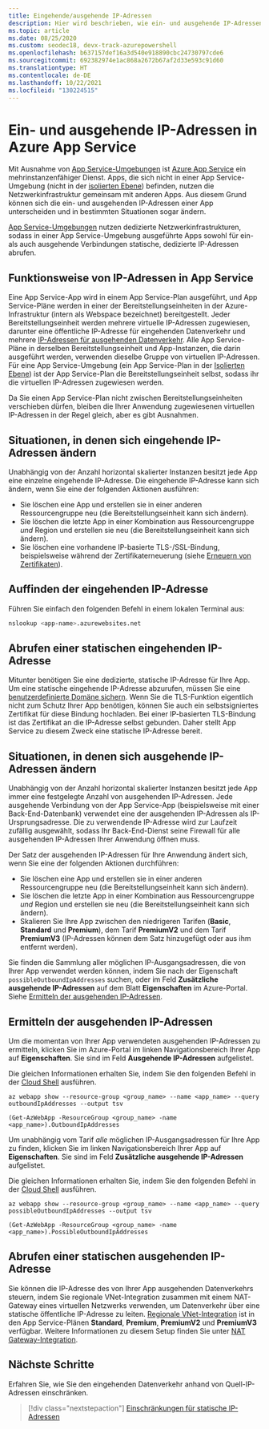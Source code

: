 ```yaml
---
title: Eingehende/ausgehende IP-Adressen
description: Hier wird beschrieben, wie ein- und ausgehende IP-Adressen in Azure App Service verwendet werden, wann sie sich ändern und wie Sie diese Adressen für Ihre App ermitteln.
ms.topic: article
ms.date: 08/25/2020
ms.custom: seodec18, devx-track-azurepowershell
ms.openlocfilehash: b637157def16a3d540e918890cbc24730797cde6
ms.sourcegitcommit: 692382974e1ac868a2672b67af2d33e593c91d60
ms.translationtype: HT
ms.contentlocale: de-DE
ms.lasthandoff: 10/22/2021
ms.locfileid: "130224515"
---
```

# <a name="inbound-and-outbound-ip-addresses-in-azure-app-service"></a>Ein- und ausgehende IP-Adressen in Azure App Service

Mit Ausnahme von [App Service-Umgebungen](environment/intro.md) ist [Azure App Service](overview.md) ein mehrinstanzenfähiger Dienst. Apps, die sich nicht in einer App Service-Umgebung (nicht in der [isolierten Ebene](https://azure.microsoft.com/pricing/details/app-service/)) befinden, nutzen die Netzwerkinfrastruktur gemeinsam mit anderen Apps. Aus diesem Grund können sich die ein- und ausgehenden IP-Adressen einer App unterscheiden und in bestimmten Situationen sogar ändern.

[App Service-Umgebungen](environment/intro.md) nutzen dedizierte Netzwerkinfrastrukturen, sodass in einer App Service-Umgebung ausgeführte Apps sowohl für ein- als auch ausgehende Verbindungen statische, dedizierte IP-Adressen abrufen.

## <a name="how-ip-addresses-work-in-app-service"></a>Funktionsweise von IP-Adressen in App Service

Eine App Service-App wird in einem App Service-Plan ausgeführt, und App Service-Pläne werden in einer der Bereitstellungseinheiten in der Azure-Infrastruktur (intern als Webspace bezeichnet) bereitgestellt. Jeder Bereitstellungseinheit werden mehrere virtuelle IP-Adressen zugewiesen, darunter eine öffentliche IP-Adresse für eingehenden Datenverkehr und mehrere [IP-Adressen für ausgehenden Datenverkehr](#find-outbound-ips). Alle App Service-Pläne in derselben Bereitstellungseinheit und App-Instanzen, die darin ausgeführt werden, verwenden dieselbe Gruppe von virtuellen IP-Adressen. Für eine App Service-Umgebung (ein App Service-Plan in der [Isolierten Ebene](https://azure.microsoft.com/pricing/details/app-service/)) ist der App Service-Plan die Bereitstellungseinheit selbst, sodass ihr die virtuellen IP-Adressen zugewiesen werden.

Da Sie einen App Service-Plan nicht zwischen Bereitstellungseinheiten verschieben dürfen, bleiben die Ihrer Anwendung zugewiesenen virtuellen IP-Adressen in der Regel gleich, aber es gibt Ausnahmen.

## <a name="when-inbound-ip-changes"></a>Situationen, in denen sich eingehende IP-Adressen ändern

Unabhängig von der Anzahl horizontal skalierter Instanzen besitzt jede App eine einzelne eingehende IP-Adresse. Die eingehende IP-Adresse kann sich ändern, wenn Sie eine der folgenden Aktionen ausführen:

- Sie löschen eine App und erstellen sie in einer anderen Ressourcengruppe neu (die Bereitstellungseinheit kann sich ändern).
- Sie löschen die letzte App in einer Kombination aus Ressourcengruppe _und_ Region und erstellen sie neu (die Bereitstellungseinheit kann sich ändern).
- Sie löschen eine vorhandene IP-basierte TLS-/SSL-Bindung, beispielsweise während der Zertifikaterneuerung (siehe [Erneuern von Zertifikaten](configure-ssl-certificate.md#renew-an-expiring-certificate)).

## <a name="find-the-inbound-ip"></a>Auffinden der eingehenden IP-Adresse

Führen Sie einfach den folgenden Befehl in einem lokalen Terminal aus:

```bash
nslookup <app-name>.azurewebsites.net
```

## <a name="get-a-static-inbound-ip"></a>Abrufen einer statischen eingehenden IP-Adresse

Mitunter benötigen Sie eine dedizierte, statische IP-Adresse für Ihre App. Um eine statische eingehende IP-Adresse abzurufen, müssen Sie eine [benutzerdefinierte Domäne sichern](configure-ssl-bindings.md#secure-a-custom-domain). Wenn Sie die TLS-Funktion eigentlich nicht zum Schutz Ihrer App benötigen, können Sie auch ein selbstsigniertes Zertifikat für diese Bindung hochladen. Bei einer IP-basierten TLS-Bindung ist das Zertifikat an die IP-Adresse selbst gebunden. Daher stellt App Service zu diesem Zweck eine statische IP-Adresse bereit. 

## <a name="when-outbound-ips-change"></a>Situationen, in denen sich ausgehende IP-Adressen ändern

Unabhängig von der Anzahl horizontal skalierter Instanzen besitzt jede App immer eine festgelegte Anzahl von ausgehenden IP-Adressen. Jede ausgehende Verbindung von der App Service-App (beispielsweise mit einer Back-End-Datenbank) verwendet eine der ausgehenden IP-Adressen als IP-Ursprungsadresse. Die zu verwendende IP-Adresse wird zur Laufzeit zufällig ausgewählt, sodass Ihr Back-End-Dienst seine Firewall für alle ausgehenden IP-Adressen Ihrer Anwendung öffnen muss.

Der Satz der ausgehenden IP-Adressen für Ihre Anwendung ändert sich, wenn Sie eine der folgenden Aktionen durchführen:

- Sie löschen eine App und erstellen sie in einer anderen Ressourcengruppe neu (die Bereitstellungseinheit kann sich ändern).
- Sie löschen die letzte App in einer Kombination aus Ressourcengruppe _und_ Region und erstellen sie neu (die Bereitstellungseinheit kann sich ändern).
- Skalieren Sie Ihre App zwischen den niedrigeren Tarifen (**Basic**, **Standard** und **Premium**), dem Tarif **PremiumV2** und dem Tarif **PremiumV3** (IP-Adressen können dem Satz hinzugefügt oder aus ihm entfernt werden).

Sie finden die Sammlung aller möglichen IP-Ausgangsadressen, die von Ihrer App verwendet werden können, indem Sie nach der Eigenschaft `possibleOutboundIpAddresses` suchen, oder im Feld **Zusätzliche ausgehende IP-Adressen** auf dem Blatt **Eigenschaften** im Azure-Portal. Siehe [Ermitteln der ausgehenden IP-Adressen](#find-outbound-ips).

## <a name="find-outbound-ips"></a>Ermitteln der ausgehenden IP-Adressen

Um die momentan von Ihrer App verwendeten ausgehenden IP-Adressen zu ermitteln, klicken Sie im Azure-Portal im linken Navigationsbereich Ihrer App auf **Eigenschaften**. Sie sind im Feld **Ausgehende IP-Adressen** aufgelistet.

Die gleichen Informationen erhalten Sie, indem Sie den folgenden Befehl in der [Cloud Shell](../cloud-shell/quickstart.md) ausführen.

```azurecli-interactive
az webapp show --resource-group <group_name> --name <app_name> --query outboundIpAddresses --output tsv
```

```azurepowershell
(Get-AzWebApp -ResourceGroup <group_name> -name <app_name>).OutboundIpAddresses
```

Um unabhängig vom Tarif _alle_ möglichen IP-Ausgangsadressen für Ihre App zu finden, klicken Sie im linken Navigationsbereich Ihrer App auf **Eigenschaften**. Sie sind im Feld **Zusätzliche ausgehende IP-Adressen** aufgelistet.

Die gleichen Informationen erhalten Sie, indem Sie den folgenden Befehl in der [Cloud Shell](../cloud-shell/quickstart.md) ausführen.

```azurecli-interactive
az webapp show --resource-group <group_name> --name <app_name> --query possibleOutboundIpAddresses --output tsv
```

```azurepowershell
(Get-AzWebApp -ResourceGroup <group_name> -name <app_name>).PossibleOutboundIpAddresses
```

## <a name="get-a-static-outbound-ip"></a>Abrufen einer statischen ausgehenden IP-Adresse
Sie können die IP-Adresse des von Ihrer App ausgehenden Datenverkehrs steuern, indem Sie regionale VNet-Integration zusammen mit einem NAT-Gateway eines virtuellen Netzwerks verwenden, um Datenverkehr über eine statische öffentliche IP-Adresse zu leiten. [Regionale VNet-Integration](./overview-vnet-integration.md) ist in den App Service-Plänen **Standard**, **Premium**, **PremiumV2** und **PremiumV3** verfügbar. Weitere Informationen zu diesem Setup finden Sie unter [NAT Gateway-Integration](./networking/nat-gateway-integration.md).

## <a name="next-steps"></a>Nächste Schritte

Erfahren Sie, wie Sie den eingehenden Datenverkehr anhand von Quell-IP-Adressen einschränken.

> [!div class="nextstepaction"]
> [Einschränkungen für statische IP-Adressen](app-service-ip-restrictions.md)